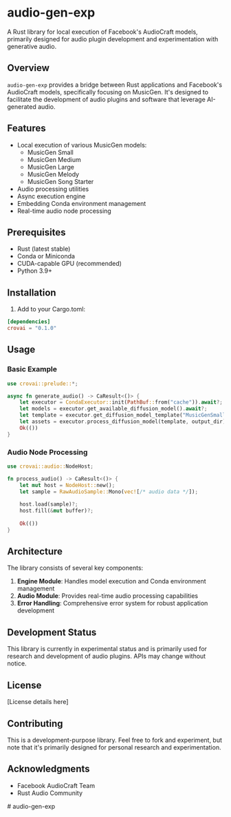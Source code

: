# audio-gen-exp

A Rust library for local execution of Facebook's AudioCraft models, primarily designed for audio plugin development and experimentation with generative audio.

## Overview

`audio-gen-exp` provides a bridge between Rust applications and Facebook's AudioCraft models, specifically focusing on MusicGen. It's designed to facilitate the development of audio plugins and software that leverage AI-generated audio.

## Features

- Local execution of various MusicGen models:
  - MusicGen Small
  - MusicGen Medium
  - MusicGen Large
  - MusicGen Melody
  - MusicGen Song Starter
- Audio processing utilities
- Async execution engine
- Embedding Conda environment management
- Real-time audio node processing

## Prerequisites

- Rust (latest stable)
- Conda or Miniconda
- CUDA-capable GPU (recommended)
- Python 3.9+

## Installation

1. Add to your Cargo.toml:
```toml
[dependencies]
crovai = "0.1.0"
```

## Usage

### Basic Example

```rust
use crovai::prelude::*;

async fn generate_audio() -> CaResult<()> {
    let executor = CondaExecutor::init(PathBuf::from("cache")).await?;
    let models = executor.get_available_diffusion_model().await?;
    let template = executor.get_diffusion_model_template("MusicGenSmall").await?;
    let assets = executor.process_diffusion_model(template, output_dir).await?;
    Ok(())
}
```

### Audio Node Processing

```rust
use crovai::audio::NodeHost;

fn process_audio() -> CaResult<()> {
    let mut host = NodeHost::new();
    let sample = RawAudioSample::Mono(vec![/* audio data */]);
    
    host.load(sample)?;
    host.fill(&mut buffer)?;
    
    Ok(())
}
```

## Architecture

The library consists of several key components:

1. **Engine Module**: Handles model execution and Conda environment management
2. **Audio Module**: Provides real-time audio processing capabilities
3. **Error Handling**: Comprehensive error system for robust application development

## Development Status

This library is currently in experimental status and is primarily used for research and development of audio plugins. APIs may change without notice.

## License

[License details here]

## Contributing

This is a development-purpose library. Feel free to fork and experiment, but note that it's primarily designed for personal research and experimentation.

## Acknowledgments

- Facebook AudioCraft Team
- Rust Audio Community

#   a u d i o - g e n - e x p  
 